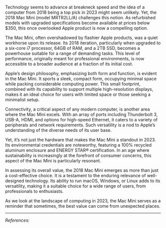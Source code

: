 Technology seems to advance at breakneck speed and the idea of a computer from 2018 being a top pick in 2023 might seem unlikely. Yet, the 2018 Mac Mini (model MRTR2LL/A) challenges this notion. As refurbished models with upgraded specifications become available at prices below $350, this once overlooked Apple product is now a compelling option.

The Mac Mini, often overshadowed by flashier Apple products, was a quiet workhorse upon its release. Its 2018 iteration, particularly when upgraded to a six-core i7 processor, 64GB of RAM, and a 2TB SSD, becomes a powerhouse suitable for a range of demanding tasks. This level of performance, originally meant for professional environments, is now accessible to a broader audience at a fraction of its initial cost.

Apple’s design philosophy, emphasizing both form and function, is evident in the Mac Mini. It sports a sleek, compact form, occupying minimal space while packing considerable computing power. This small footprint, combined with its capability to support multiple high-resolution displays, makes it an ideal choice for users with limited space or those seeking a minimalist setup.

Connectivity, a critical aspect of any modern computer, is another area where the Mac Mini excels. With an array of ports including Thunderbolt 3, USB-A, HDMI, and options for high-speed Ethernet, it caters to a variety of peripherals and network requirements. Such versatility is a nod to Apple’s understanding of the diverse needs of its user base.

Yet, it’s not just the hardware that makes the Mac Mini a standout in 2023. Its environmental credentials are noteworthy, featuring a 100% recycled aluminum enclosure and ENERGY STAR® certification. In an age where sustainability is increasingly at the forefront of consumer concerns, this aspect of the Mac Mini is particularly resonant.

In assessing its overall value, the 2018 Mac Mini emerges as more than just a cost-effective choice. It is a testament to the enduring relevance of well-designed technology. Its ability to run macOS, Windows, or Linux adds to its versatility, making it a suitable choice for a wide range of users, from professionals to enthusiasts.

As we look at the landscape of computing in 2023, the Mac Mini serves as a reminder that sometimes, the best value can come from unexpected places.

- - - - - -

*References:*